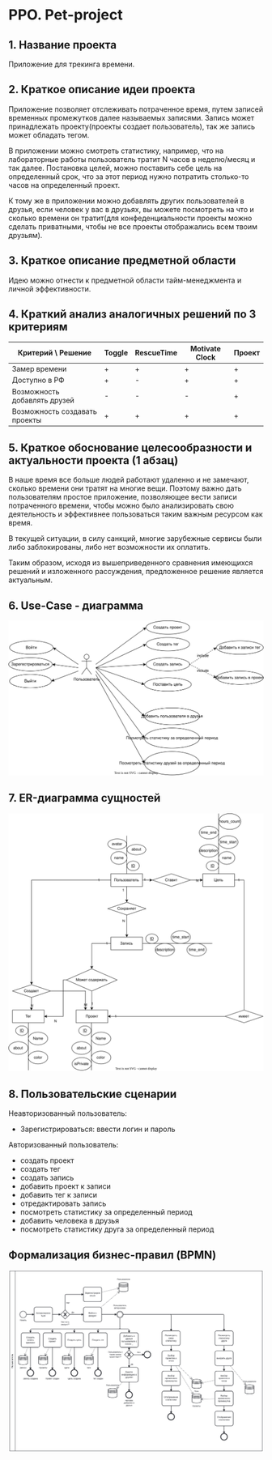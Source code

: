 # PPO. Pet-project

## 1. Название проекта
Приложение для трекинга времени.

## 2. Краткое описание идеи проекта
Приложение позволяет отслеживать потраченное время, путем записей временных промежутков далее называемых записями. Запись может принадлежать проекту(проекты создает пользователь), так же запись может обладать тегом. 

В приложении можно смотреть статистику, например, что на лабораторные работы пользователь тратит N часов в неделю/месяц и так далее. Постановка целей, можно поставить себе цель на определенный срок, что за этот период нужно потратить столько-то часов на определенный проект.

К тому же в приложении можно добавлять других пользователей в друзья, если человек у вас в друзьях, вы можете посмотреть на что и сколько времени он тратит(для конфеденциальности проекты можно сделать приватными, чтобы не все проекты отображались всем твоим друзьям).

## 3. Краткое описание предметной области
Идею можно отнести к предметной области тайм-менеджмента и личной эффективности.

## 4. Краткий анализ аналогичных решений по 3 критериям
|  Критерий \ Решение |  Toggle  | RescueTime  | Motivate Clock |   Проект |
|---|---|---|---|---|
| Замер времени  | + | + | + | + |
| Доступно в РФ  | + | - | + | + |
|  Возможность добавлять друзей | - | - | - | + |
|  Возможность создавать проекты | + | + | + | + |

## 5. Краткое обоснование целесообразности и актуальности проекта (1 абзац)
В наше время все больше людей работают удаленно и не замечают, сколько времени они тратят на многие вещи. Поэтому важно дать пользователям простое приложение, позволяющее вести записи потраченного времени, чтобы можно было анализировать свою деятельность и эффективнее пользоваться таким важным ресурсом как время.

В текущей ситуации, в силу санкций, многие зарубежные сервисы были либо заблокированы, либо нет возможности их оплатить.

Таким образом, исходя из вышеприведенного сравнения имеющихся решений и изложенного рассуждения, предложенное решение является актуальным.



## 6. Use-Case - диаграмма
![Use-Case - диаграмма](./docs/img/Usecase.drawio.svg)
## 7. ER-диаграмма сущностей
![ER - диаграмма](./docs/img/Er.drawio.svg)

## 8. Пользовательские сценарии
Неавторизованный пользователь:
   - Зарегистрироваться: ввести логин и пароль

Авторизованный пользователь:
- создать проект
- создать тег
- создать запись
- добавить проект к записи
- добавить тег к записи
- отредактировать запись
- посмотреть статистику за определенный период
- добавить человека в друзья
- посмотреть статистику друга за определенный период





## Формализация бизнес-правил (BPMN)
![BPMN - диаграмма](./docs/img/bpmn.svg)


